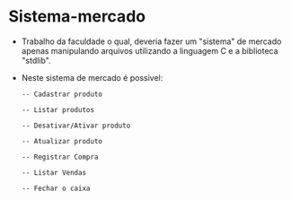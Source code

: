# Sistema-mercado

- Trabalho da faculdade o qual, deveria fazer um "sistema" de mercado apenas manipulando arquivos utilizando a linguagem C e a biblioteca "stdlib".

- Neste sistema de mercado é possivel:

      -- Cadastrar produto
      
      -- Listar produtos
      
      -- Desativar/Ativar produto
      
      -- Atualizar produto
      
      -- Registrar Compra
      
      -- Listar Vendas
      
      -- Fechar o caixa
      
